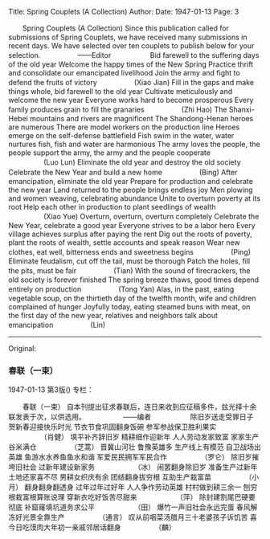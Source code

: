 Title: Spring Couplets (A Collection)
Author:
Date: 1947-01-13
Page: 3

　　Spring Couplets (A Collection)
    Since this publication called for submissions of Spring Couplets, we have received many submissions in recent days. We have selected over ten couplets to publish below for your selection.
　　　　　——Editor
　　　　　
    Bid farewell to the suffering days of the old year
    Welcome the happy times of the New Spring
    Practice thrift and consolidate our emancipated livelihood
    Join the army and fight to defend the fruits of victory
　　　　　(Xiao Jian)
    Fill in the gaps and make things whole, bid farewell to the old year
    Cultivate meticulously and welcome the new year
    Everyone works hard to become prosperous
    Every family produces grain to fill the granaries
　　　　　(Zhi Hao)
    The Shanxi-Hebei mountains and rivers are magnificent
    The Shandong-Henan heroes are numerous
    There are model workers on the production line
    Heroes emerge on the self-defense battlefield
    Fish swim in the water, water nurtures fish, fish and water are harmonious
    The army loves the people, the people support the army, the army and the people cooperate
　　　　　(Luo Lun)
    Eliminate the old year and destroy the old society
    Celebrate the New Year and build a new home
　　　　　(Bing)
    After emancipation, eliminate the old year
    Prepare for production and celebrate the new year
    Land returned to the people brings endless joy
    Men plowing and women weaving, celebrating abundance
    Unite to overturn poverty at its root
    Help each other in production to plant seedlings of wealth
　　　　　(Xiao Yue)
    Overturn, overturn, overturn completely
    Celebrate the New Year, celebrate a good year
    Everyone strives to be a labor hero
    Every village achieves surplus after paying the rent
    Dig out the roots of poverty, plant the roots of wealth, settle accounts and speak reason
    Wear new clothes, eat well, bitterness ends and sweetness begins
　　　　　(Ping)
    Eliminate feudalism, cut off the tail, must be thorough
    Patch the holes, fill the pits, must be fair
　　　　　(Tian)
    With the sound of firecrackers, the old society is forever finished
    The spring breeze thaws, good times depend entirely on production
　　　　　(Tong Yan)
    Alas, in the past, eating vegetable soup, on the thirtieth day of the twelfth month, wife and children complained of hunger
    Joyfully today, eating steamed buns with meat, on the first day of the new year, relatives and neighbors talk about emancipation
　　　　　(Lin)



<hr /> 

Original: 


### 春联（一束）

1947-01-13
第3版()
专栏：

　　春联（一束）
    自本刊提出征求春联后，连日来收到应征稿多件，兹光择十余联发表于次，以供选用。
　　　　　——编者
　　　　　
    除旧岁送走受罪日子
    贺新春迎接快乐时光
    节衣节食巩固翻身饭碗
    参军参战保卫胜利果实
　　　　　（肖健）
    填平补齐辞旧岁
    精耕细作迎新年
    人人劳动发家致富
    家家生产谷米满仓
　　　　　（芝蒿）
    晋冀山河壮
    鲁豫英雄多
    生产线上有模范
    自卫战场出英雄
    鱼游水水养鱼鱼水和谐
    军爱民民拥军军民合作
　　　　　（罗仑）
    除旧岁摧垮旧社会
    过新年建设新家务
　　　　　  （冰）
    闹罢翻身除旧岁
    准备生产过新年
    土地还家喜不尽
    男耕女织庆有余
    团结翻身拔穷根
    互助生产栽富苗
　　　　　（小月）
    翻身翻身翻透身
    过年过年过好年
    人人争作劳动英雄
    村村做到耕三余一
    刨穷根栽富根算账说理
    穿新衣吃好饭苦尽甜来
　　　　　  （萍）
    除封建割尾巴硬要彻底
    补窟窿填坑道务求公平
　　　　　  （田）
    爆竹一声旧社会永远完蛋
    春风解冻好光景全靠生产
　　　　　（通言）
    叹从前咽菜汤腊月三十老婆孩子诉饥苦
    喜今日吃馍肉大年初一亲戚邻居话翻身
　　　　　（麟）
